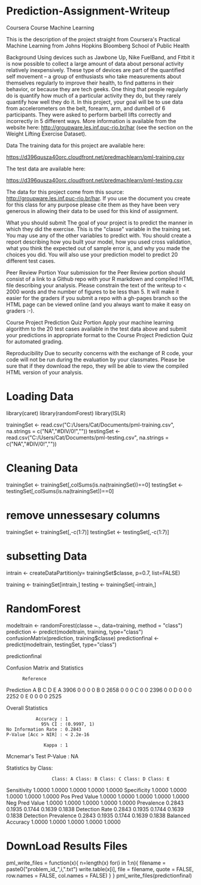# Prediction-Assignment-Writeup
Coursera Course Machine Learning

This is the description of the project straight from Coursera's Practical Machine Learning from Johns Hopkins Bloomberg School of Public Health

Background
Using devices such as Jawbone Up, Nike FuelBand, and Fitbit it is now possible to collect a large amount of data about personal activity relatively inexpensively. These type of devices are part of the quantified self movement – a group of enthusiasts who take measurements about themselves regularly to improve their health, to find patterns in their behavior, or because they are tech geeks. One thing that people regularly do is quantify how much of a particular activity they do, but they rarely quantify how well they do it. In this project, your goal will be to use data from accelerometers on the belt, forearm, arm, and dumbell of 6 participants. They were asked to perform barbell lifts correctly and incorrectly in 5 different ways. More information is available from the website here: http://groupware.les.inf.puc-rio.br/har (see the section on the Weight Lifting Exercise Dataset).

Data
The training data for this project are available here:

https://d396qusza40orc.cloudfront.net/predmachlearn/pml-training.csv

The test data are available here:

https://d396qusza40orc.cloudfront.net/predmachlearn/pml-testing.csv

The data for this project come from this source: http://groupware.les.inf.puc-rio.br/har. If you use the document you create for this class for any purpose please cite them as they have been very generous in allowing their data to be used for this kind of assignment.

What you should submit
The goal of your project is to predict the manner in which they did the exercise. This is the "classe" variable in the training set. You may use any of the other variables to predict with. You should create a report describing how you built your model, how you used cross validation, what you think the expected out of sample error is, and why you made the choices you did. You will also use your prediction model to predict 20 different test cases.

Peer Review Portion
Your submission for the Peer Review portion should consist of a link to a Github repo with your R markdown and compiled HTML file describing your analysis. Please constrain the text of the writeup to < 2000 words and the number of figures to be less than 5. It will make it easier for the graders if you submit a repo with a gh-pages branch so the HTML page can be viewed online (and you always want to make it easy on graders :-).

Course Project Prediction Quiz Portion
Apply your machine learning algorithm to the 20 test cases available in the test data above and submit your predictions in appropriate format to the Course Project Prediction Quiz for automated grading.

Reproducibility
Due to security concerns with the exchange of R code, your code will not be run during the evaluation by your classmates. Please be sure that if they download the repo, they will be able to view the compiled HTML version of your analysis.


# Loading Data
library(caret)
library(randomForest)
library(ISLR)

trainingSet <- read.csv("C:/Users/Cat/Documents/pml-training.csv", na.strings = c("NA","#DIV/0!",""))
testingSet <- read.csv("C:/Users/Cat/Documents/pml-testing.csv", na.strings = c("NA","#DIV/0!",""))

# Cleaning Data
trainingSet <- trainingSet[,colSums(is.na(trainingSet))==0]
testingSet <- testingSet[,colSums(is.na(trainingSet))==0]

# remove unnessesary columns 
trainingSet <- trainingSet[,-c(1:7)]
testingSet <- testingSet[,-c(1:7)]

# subsetting Data
intrain <- createDataPartition(y= trainingSet$classe, p=0.7, list=FALSE)

training <- trainingSet[intrain,]
testing <- trainingSet[-intrain,]

# RandomForest
modeltrain <- randomForest(classe ~., data=training, method = "class")
prediction <- predict(modeltrain, training, type="class")
confusionMatrix(prediction, training$classe)
predictionfinal <- predict(modeltrain, testingSet, type="class")

predictionfinal

Confusion Matrix and Statistics

          Reference
Prediction    A    B    C    D    E
         A 3906    0    0    0    0
         B    0 2658    0    0    0
         C    0    0 2396    0    0
         D    0    0    0 2252    0
         E    0    0    0    0 2525

Overall Statistics
                                     
               Accuracy : 1          
                 95% CI : (0.9997, 1)
    No Information Rate : 0.2843     
    P-Value [Acc > NIR] : < 2.2e-16  
                                     
                  Kappa : 1          
 Mcnemar's Test P-Value : NA         

Statistics by Class:

                     Class: A Class: B Class: C Class: D Class: E
Sensitivity            1.0000   1.0000   1.0000   1.0000   1.0000
Specificity            1.0000   1.0000   1.0000   1.0000   1.0000
Pos Pred Value         1.0000   1.0000   1.0000   1.0000   1.0000
Neg Pred Value         1.0000   1.0000   1.0000   1.0000   1.0000
Prevalence             0.2843   0.1935   0.1744   0.1639   0.1838
Detection Rate         0.2843   0.1935   0.1744   0.1639   0.1838
Detection Prevalence   0.2843   0.1935   0.1744   0.1639   0.1838
Balanced Accuracy      1.0000   1.0000   1.0000   1.0000   1.0000

# DownLoad Results Files
pml_write_files = function(x){
  n=length(x)
  for(i in 1:n){
    filename = paste0("problem_id_",i,".txt")
  write.table(x[i], file = filename, quote = FALSE, row.names = FALSE, col.names = FALSE)
  }
}
pml_write_files(predictionfinal)

